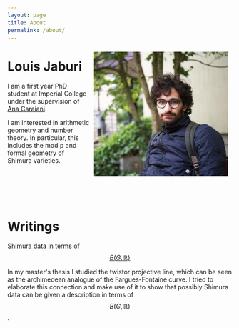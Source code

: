```yaml
---
layout: page
title: About
permalink: /about/
---
```


<img style="float: right; padding: 10px" width="300" src="/assests/Pic.jpg">

# Louis Jaburi

I am a first year PhD student at Imperial College under the supervision of [Ana Caraiani](https://wwwf.imperial.ac.uk/~acaraian/). 

I am interested in arithmetic geometry and number theory. In particular, this includes the mod p and formal geometry of Shimura varieties. 








<br />
<br />
<br />
<br />





# Writings

 [Shimura data in terms of $$B(G,\mathbb{R})$$](/assests/ShimuraData.pdf)

 In my master's thesis I studied the twistor projective line, which can be seen as the archimedean analogue of the Fargues-Fontaine curve. I tried to elaborate this connection and make use of it to show that possibly Shimura data can be given a description in terms of $$B(G,\mathbb{R})$$. 
